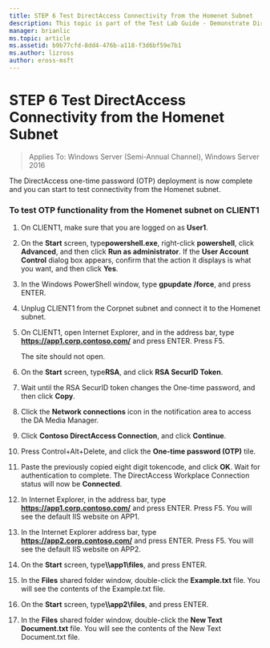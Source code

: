 ```yaml
---
title: STEP 6 Test DirectAccess Connectivity from the Homenet Subnet
description: This topic is part of the Test Lab Guide - Demonstrate DirectAccess with OTP Authentication and RSA SecurID for Windows Server 2016
manager: brianlic
ms.topic: article
ms.assetid: b9b77cfd-8dd4-476b-a118-f3d6bf59e7b1
ms.author: lizross
author: eross-msft
---
```

# STEP 6 Test DirectAccess Connectivity from the Homenet Subnet

>Applies To: Windows Server (Semi-Annual Channel), Windows Server 2016

The DirectAccess one-time password (OTP) deployment is now complete and you can start to test connectivity from the Homenet subnet.

### To test OTP functionality from the Homenet subnet on CLIENT1

1. On CLIENT1, make sure that you are logged on as **User1**.

2. On the **Start** screen, type**powershell.exe**, right-click **powershell**, click **Advanced**, and then click **Run as administrator**. If the **User Account Control** dialog box appears, confirm that the action it displays is what you want, and then click **Yes**.

3. In the Windows PowerShell window, type **gpupdate /force**, and press ENTER.

4. Unplug CLIENT1 from the Corpnet subnet and connect it to the Homenet subnet.

5. On CLIENT1, open Internet Explorer, and in the address bar, type **https://app1.corp.contoso.com/** and press ENTER. Press F5.

   The site should not open.

6. On the **Start** screen, type**RSA**, and click **RSA SecurID Token**.

7. Wait until the RSA SecurID token changes the One-time password, and then click **Copy**.

8. Click the **Network connections** icon in the notification area to access the DA Media Manager.

9. Click **Contoso DirectAccess Connection**, and click **Continue**.

10. Press Control+Alt+Delete, and click the **One-time password (OTP)** tile.

11. Paste the previously copied eight digit tokencode, and click **OK**. Wait for authentication to complete. The DirectAccess Workplace Connection status will now be **Connected**.

12. In Internet Explorer, in the address bar, type **https://app1.corp.contoso.com/** and press ENTER. Press F5. You will see the default IIS website on APP1.

13. In the Internet Explorer address bar, type **https://app2.corp.contoso.com/** and press ENTER. Press F5. You will see the default IIS website on APP2.

14. On the **Start** screen, type<strong>\\\app1\files</strong>, and press ENTER.

15. In the **Files** shared folder window, double-click the **Example.txt** file. You will see the contents of the Example.txt file.

16. On the **Start** screen, type<strong>\\\app2\files</strong>, and press ENTER.

17. In the **Files** shared folder window, double-click the **New Text Document.txt** file. You will see the contents of the New Text Document.txt file.



